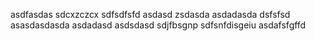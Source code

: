 asdfasdas
sdcxzczcx
sdfsdfsfd
asdasd
zsdasda
asdadasda
dsfsfsd
asasdasdasda
asdadasd
asdsdasd
sdjfbsgnp
sdfsnfdisgeiu
asdafsfgffd
